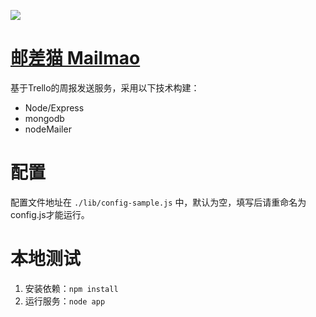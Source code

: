 ![](http://mailmao.com/images/logo-new.png)

[邮差猫 Mailmao](http://mailmao.com)
==========

基于Trello的周报发送服务，采用以下技术构建：

- Node/Express
- mongodb
- nodeMailer

配置
==========

配置文件地址在 `./lib/config-sample.js` 中，默认为空，填写后请重命名为config.js才能运行。

本地测试
==========

1. 安装依赖：`npm install` 
2. 运行服务：`node app`
